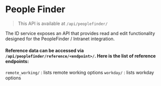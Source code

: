 # People Finder

> This API is available at `/api/peoplefinder/`

The ID service exposes an API that provides read and edit functionality designed for the PeopleFinder / Intranet integration.

#### Reference data can be accessed via `/api/peoplefinder/reference/<endpoint>/`. Here is the list of reference endpoints:

`remote_working/` : lists remote working options
`workday/` : lists workday options
